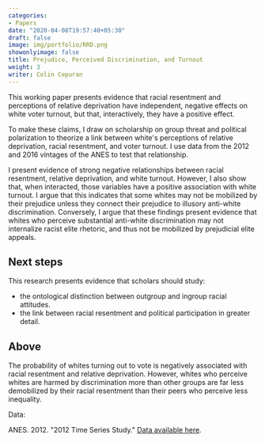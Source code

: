 ```yaml
---
categories:
- Papers
date: "2020-04-08T19:57:40+05:30"
draft: false
image: img/portfolio/RRD.png
showonlyimage: false
title: Prejudice, Perceived Discrimination, and Turnout
weight: 3
writer: Colin Cepuran
---
```


This working paper presents evidence that racial resentment and perceptions of relative deprivation have independent, negative effects on white voter turnout, but that, interactively, they have a positive effect.
<!--more-->

To make these claims, I draw on scholarship on group threat and political polarization to theorize a link between white's perceptions of relative deprivation, racial resentment, and voter turnout.  I use data from the 2012 and 2016 vintages of the ANES to test that relationship.

I present evidence of strong negative relationships between racial resentment, relative deprivation, and white turnout.  However, I also show that, when interacted, those variables have a positive association with white turnout.  I argue that this indicates that some whites may not be mobilized by their prejudice unless they connect their prejudice to illusory anti-white discrimination.  Conversely, I argue that these findings present evidence that whites who perceive substantial anti-white discrimination may not internalize racist elite rhetoric, and thus not be mobilized by prejudicial elite appeals.

## Next steps

This research presents evidence that scholars should study:

- the ontological distinction between outgroup and ingroup racial attitudes.
- the link between racial resentment and political participation in greater detail.

## Above

The probability of whites turning out to vote is negatively associated with racial resentment and relative deprivation.  However, whites who perceive whites are harmed by discrimination more than other groups are far less demobilized by their racial resentment than their peers who perceive less inequality.

Data:

ANES. 2012. "2012 Time Series Study." [Data available here](https://electionstudies.org/data-center/2012-time-series-study/).